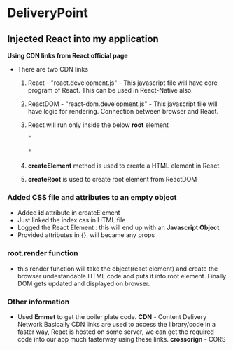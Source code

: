 # DeliveryPoint

## Injected React into my application

**Using CDN links from React official page**

- There are two CDN links

  1. React - "react.development.js" - This javascript file will have core program of React. This can be used in React-Native also.
  2. ReactDOM - "react-dom.development.js" - This javascript file will have logic for rendering. Connection between browser and React.
  3. React will run only inside the below **root** element

     "<div id="root"> </div>"

  4. **createElement** method is used to create a HTML element in React.
  5. **createRoot** is used to create root element from ReactDOM

### Added CSS file and attributes to an empty object

- Added **id** attribute in createElement
- Just linked the index.css in HTML file
- Logged the React Element : this will end up with an **Javascript Object**
- Provided attributes in {}, will became any props

### root.render function

- this render function will take the object(react element) and create the browser undestandable HTML code and puts it into root element. Finally DOM gets updated and displayed on browser.

### Other information

- Used **Emmet** to get the boiler plate code.
  **CDN** - Content Delivery Network
  Basically CDN links are used to access the library/code in a faster way, React is hosted on some server, we can get the required code into our app much fasterway using these links.
  **crossorign** - CORS
